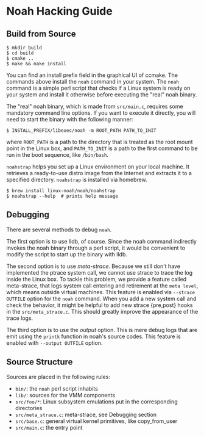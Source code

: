 # Noah Hacking Guide

## Build from Source

```console
$ mkdir build
$ cd build
$ cmake ..
$ make && make install
```

You can find an install prefix field in the graphical UI of ccmake. The commands above install the `noah` command in your system. The `noah` command is a simple perl script that checks if a Linux system is ready on your system and install it otherwise before executing the "real" noah binary.

The "real" noah binary, which is made from `src/main.c`, requires some mandatory command line options. If you want to execute it directly, you will need to start the binary with the following manner:

```console
$ INSTALL_PREFIX/libexec/noah -m ROOT_PATH PATH_TO_INIT
```
where `ROOT_PATH` is a path to the directory that is treated as the root mount point in the Linux box, and `PATH_TO_INIT` is a path to the first command to be run in the boot sequence, like `/bin/bash`.

`noahstrap` helps you set up a Linux environment on your local machine.
It retrieves a ready-to-use distro image from the Internet and extracts it to a specified directory.
`noahstrap` is installed via homebrew.

```console
$ brew install linux-noah/noah/noahstrap
$ noahstrap --help  # prints help message
```

## Debugging

There are several methods to debug `noah`.

The first option is to use lldb, of course. Since the noah command indirectly invokes the noah binary through a perl script, it would be convenient to modify the script to start up the binary with lldb.

The second option is to use _meta-strace_. Because we still don't have implemented the ptrace system call, we cannot use strace to trace the log inside the Linux box. To tackle this problem, we provide a feature called meta-strace, that logs system call entering and retirement at the `meta level`, which means outside virtual machines. This feature is enabled via `--strace OUTFILE` option for the `noah` command. When you add a new system call and check the behavior, it might be helpful to add new strace {pre,post} hooks in the `src/meta_strace.c`. This should greatly improve the appearance of the trace logs.

The third option is to use the _output_ option. This is mere debug logs that are emit using the `printk` function in noah's source codes. This feature is enabled with `--output OUTFILE` option.

## Source Structure

Sources are placed in the following rules:

- `bin/`: the `noah` perl script inhabits
- `lib/`: sources for the VMM components
- `src/foo/*`: Linux subsystem emulations put in the corresponding directories
- `src/meta_strace.c`: meta-strace, see Debugging section
- `src/base.c`: general virtual kernel primitives, like copy_from_user
- `src/main.c`: the entry point
